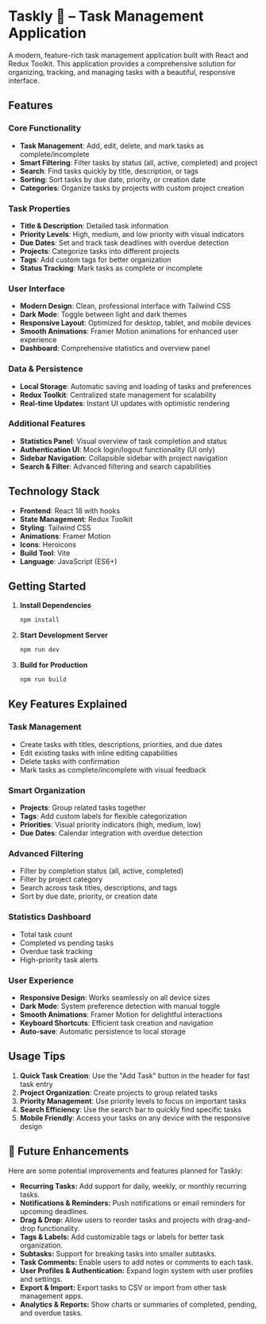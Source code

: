 
# Taskly 📝 – Task Management Application

A modern, feature-rich task management application built with React and Redux Toolkit. This application provides a comprehensive solution for organizing, tracking, and managing tasks with a beautiful, responsive interface.

## Features

### Core Functionality
- **Task Management**: Add, edit, delete, and mark tasks as complete/incomplete
- **Smart Filtering**: Filter tasks by status (all, active, completed) and project
- **Search**: Find tasks quickly by title, description, or tags
- **Sorting**: Sort tasks by due date, priority, or creation date
- **Categories**: Organize tasks by projects with custom project creation

### Task Properties
- **Title & Description**: Detailed task information
- **Priority Levels**: High, medium, and low priority with visual indicators
- **Due Dates**: Set and track task deadlines with overdue detection
- **Projects**: Categorize tasks into different projects
- **Tags**: Add custom tags for better organization
- **Status Tracking**: Mark tasks as complete or incomplete

### User Interface
- **Modern Design**: Clean, professional interface with Tailwind CSS
- **Dark Mode**: Toggle between light and dark themes
- **Responsive Layout**: Optimized for desktop, tablet, and mobile devices
- **Smooth Animations**: Framer Motion animations for enhanced user experience
- **Dashboard**: Comprehensive statistics and overview panel

### Data & Persistence
- **Local Storage**: Automatic saving and loading of tasks and preferences
- **Redux Toolkit**: Centralized state management for scalability
- **Real-time Updates**: Instant UI updates with optimistic rendering

### Additional Features
- **Statistics Panel**: Visual overview of task completion and status
- **Authentication UI**: Mock login/logout functionality (UI only)
- **Sidebar Navigation**: Collapsible sidebar with project navigation
- **Search & Filter**: Advanced filtering and search capabilities

## Technology Stack

- **Frontend**: React 18 with hooks
- **State Management**: Redux Toolkit
- **Styling**: Tailwind CSS
- **Animations**: Framer Motion
- **Icons**: Heroicons
- **Build Tool**: Vite
- **Language**: JavaScript (ES6+)

## Getting Started

1. **Install Dependencies**
   ```bash
   npm install
   ```

2. **Start Development Server**
   ```bash
   npm run dev
   ```

3. **Build for Production**
   ```bash
   npm run build
   ```


## Key Features Explained

### Task Management
- Create tasks with titles, descriptions, priorities, and due dates
- Edit existing tasks with inline editing capabilities
- Delete tasks with confirmation
- Mark tasks as complete/incomplete with visual feedback

### Smart Organization
- **Projects**: Group related tasks together
- **Tags**: Add custom labels for flexible categorization
- **Priorities**: Visual priority indicators (high, medium, low)
- **Due Dates**: Calendar integration with overdue detection

### Advanced Filtering
- Filter by completion status (all, active, completed)
- Filter by project category
- Search across task titles, descriptions, and tags
- Sort by due date, priority, or creation date

### Statistics Dashboard
- Total task count
- Completed vs pending tasks
- Overdue task tracking
- High-priority task alerts

### User Experience
- **Responsive Design**: Works seamlessly on all device sizes
- **Dark Mode**: System preference detection with manual toggle
- **Smooth Animations**: Framer Motion for delightful interactions
- **Keyboard Shortcuts**: Efficient task creation and navigation
- **Auto-save**: Automatic persistence to local storage

## Usage Tips

1. **Quick Task Creation**: Use the "Add Task" button in the header for fast task entry
2. **Project Organization**: Create projects to group related tasks
3. **Priority Management**: Use priority levels to focus on important tasks
4. **Search Efficiency**: Use the search bar to quickly find specific tasks
5. **Mobile Friendly**: Access your tasks on any device with the responsive design

## 🚀 Future Enhancements

Here are some potential improvements and features planned for Taskly:

- **Recurring Tasks:** Add support for daily, weekly, or monthly recurring tasks.  
- **Notifications & Reminders:** Push notifications or email reminders for upcoming deadlines.  
- **Drag & Drop:** Allow users to reorder tasks and projects with drag-and-drop functionality.  
- **Tags & Labels:** Add customizable tags or labels for better task organization.  
- **Subtasks:** Support for breaking tasks into smaller subtasks.  
- **Task Comments:** Enable users to add notes or comments to each task.  
- **User Profiles & Authentication:** Expand login system with user profiles and settings.  
- **Export & Import:** Export tasks to CSV or import from other task management apps.  
- **Analytics & Reports:** Show charts or summaries of completed, pending, and overdue tasks.  

